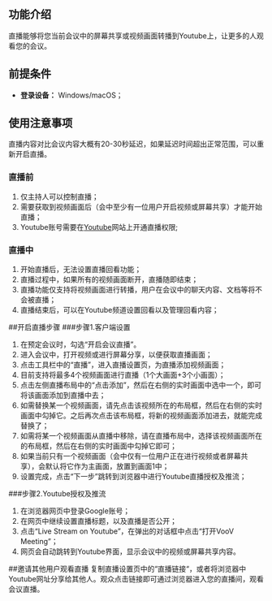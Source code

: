 ## 功能介绍
直播能够将您当前会议中的屏幕共享或视频画面转播到Youtube上，让更多的人观看您的会议。


## 前提条件
- **登录设备：** Windows/macOS；


## 使用注意事项
 直播内容对比会议内容大概有20-30秒延迟，如果延迟时间超出正常范围，可以重新开启直播。

### 直播前
1. 仅主持人可以控制直播；
2. 需要获取到视频画面后（会中至少有一位用户开启视频或屏幕共享）才能开始直播；
3. Youtube账号需要在[Youtube](https://www.youtube.com/features )网站上开通直播权限;

### 直播中
1. 开始直播后，无法设置直播回看功能；
2. 直播过程中，如果所有的视频画面断开，直播随即结束；
3. 直播功能仅支持将视频画面进行转播，用户在会议中的聊天内容、文档等将不会被直播；
4. 直播结束后，可以在Youtube频道设置回看以及管理回看内容；

##开启直播步骤
###步骤1.客户端设置
1. 在预定会议时，勾选“开启会议直播”。
2. 进入会议中，打开视频或进行屏幕分享，以便获取直播画面；
3. 点击工具栏中的“直播”，进入直播设置页，为直播添加视频画面；
4. 目前支持将最多4个视频画面进行直播（1个大画面+3个小画面）；
5.	点击左侧直播布局中的“点击添加”，然后在右侧的实时画面中选中一个，即可将该画面添加到直播中去；
6.	如需替换某一个视频画面，请先点击该视频所在的布局框，然后在右侧的实时画面中勾掉它。之后再次点击该布局框，将新的视频画面添加进去，就能完成替换了；
7.	如需将某一个视频画面从直播中移除，请在直播布局中，选择该视频画面所在的布局框，然后在右侧的实时画面中勾掉它即可；
8.	如果当前只有一个视频画面（会中仅有一位用户正在进行视频或者屏幕共享），会默认将它作为主画面，放置到画面1中；
9.	设置完成，点击“下一步”跳转到浏览器中进行Youtube直播授权及推流；

###步骤2.Youtube授权及推流
1.	在浏览器网页中登录Google账号；
2.	在网页中继续设置直播标题，以及直播是否公开；
3.	点击“Live Stream on Youtube”，在弹出的对话框中点击“打开VooV Meeting”；
4.	网页会自动跳转到Youtube界面，显示会议中的视频或屏幕共享内容。

##邀请其他用户观看直播
复制直播设置页中的“直播链接“，或者将浏览器中Youtube网址分享给其他人。观众点击链接即可通过浏览器进入您的直播间，观看会议直播。